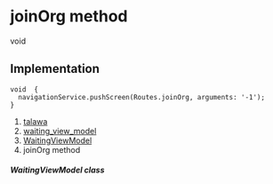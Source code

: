 
<div>

# joinOrg method

</div>


void 



## Implementation

``` language-dart
void  {
  navigationService.pushScreen(Routes.joinOrg, arguments: '-1');
}
```







1.  [talawa](../../index.md)
2.  [waiting_view_model](../../view_model_pre_auth_view_models_waiting_view_model/)
3.  [WaitingViewModel](../../view_model_pre_auth_view_models_waiting_view_model/WaitingViewModel-class.md)
4.  joinOrg method

##### WaitingViewModel class







